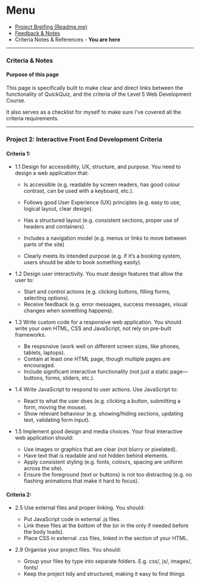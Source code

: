 # Menu

- <a href="/Readme.md">Project Breifing (Readme.me)</a>
- <a href="Feedback_Notes.md">Feedback & Notes</a>
- Criteria Notes & References - <b>You are here</b>
---

### Criteria & Notes 

#### **Purpose of this page**

This page is specifically built to make clear and direct links between the functionality of QuickQuiz, and the criteria of the Level 5 Web Development Course. 

It also serves as a checklist for myself to make sure I've covered all the criteria requirements.

---

### Project 2: Interactive Front End Development Criteria

#### Criteria 1:

- 1.1 Design for accessibility, UX, structure, and purpose. You need to
design a web application that:
    
    - Is accessible (e.g. readable by screen readers, has good colour contrast, can be
used with a keyboard, etc.).
    
    - Follows good User Experience (UX) principles (e.g. easy to use, logical layout, clear design).
    
    - Has a structured layout (e.g. consistent sections, proper use of headers and
containers).
    - Includes a navigation model (e.g. menus or links to move between parts of the site)

    - Clearly meets its intended purpose (e.g. if it’s a booking system, users should be able to book something easily).

- 1.2 Design user interactivity. You must design features that allow the
user to:

    - Start and control actions (e.g. clicking buttons, filling forms, selecting options).
    - Receive feedback (e.g. error messages, success messages, visual changes when
something happens).

- 1.3 Write custom code for a responsive web application. You should
write your own HTML, CSS and JavaScript, not rely on pre-built
frameworks.

    - Be responsive (work well on different screen sizes, like phones, tablets, laptops).
    - Contain at least one HTML page, though multiple pages are encouraged.
    - Include significant interactive functionality (not just a static page—buttons, forms, sliders, etc.).

- 1.4 Write JavaScript to respond to user actions. Use JavaScript to:

    - React to what the user does (e.g. clicking a button, submitting a form, moving the
mouse).
    - Show relevant behaviour (e.g. showing/hiding sections, updating text, validating
form input).

- 1.5 Implement good design and media choices. Your final interactive
web application should:

    - Use images or graphics that are clear (not blurry or pixelated).
    - Have text that is readable and not hidden behind elements.
    - Apply consistent styling (e.g. fonts, colours, spacing are uniform across the site).
    - Ensure the foreground (text or buttons) is not too distracting (e.g. no flashing
animations that make it hard to focus).



#### Criteria 2:

- 2.5 Use external files and proper linking. You should:

    - Put JavaScript code in external .js files.
    - Link these files at the bottom of the <body> (or in the <head> only if needed before the body loads).
    - Place CSS in external .css files, linked in the <head> section of your HTML.




- 2.9 Organise your project files. You should:

    - Group your files by type into separate folders. E.g. css/, js/, images/, fonts/
    - Keep the project tidy and structured, making it easy to find things